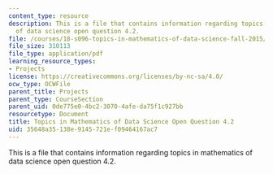 ```yaml
---
content_type: resource
description: This is a file that contains information regarding topics in mathematics
  of data science open question 4.2.
file: /courses/18-s096-topics-in-mathematics-of-data-science-fall-2015/35648a35138e9145721ef09464167ac7_MIT18_S096F15_Open4.2.pdf
file_size: 310113
file_type: application/pdf
learning_resource_types:
- Projects
license: https://creativecommons.org/licenses/by-nc-sa/4.0/
ocw_type: OCWFile
parent_title: Projects
parent_type: CourseSection
parent_uid: 0de775e0-4bc2-3070-4afe-da75f1c927bb
resourcetype: Document
title: Topics in Mathematics of Data Science Open Question 4.2
uid: 35648a35-138e-9145-721e-f09464167ac7
---
```

This is a file that contains information regarding topics in mathematics of data science open question 4.2.